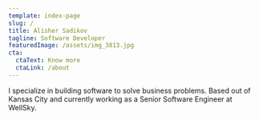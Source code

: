 ```yaml
---
template: index-page
slug: /
title: Alisher Sadikov
tagline: Software Developer
featuredImage: /assets/img_3813.jpg
cta:
  ctaText: Know more
  ctaLink: /about
---
```

I﻿ specialize in building software to solve business problems. Based out of Kansas City and currently working as a Senior Software Engineer at WellSky.